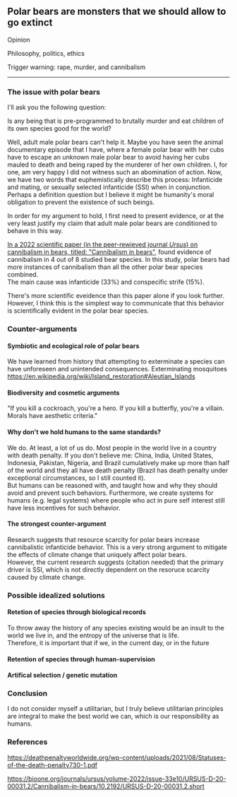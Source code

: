 ## Polar bears are monsters that we should allow to go extinct  

Opinion

Philosophy, politics, ethics  

Trigger warning: rape, murder, and cannibalism

---

### The issue with polar bears  

I'll ask you the following question:  

Is any being that is pre-programmed to brutally murder and eat children of its own species good for the world?  

Well, adult male polar bears can't help it. Maybe you have seen the animal documentary episode that I have,
where a female polar bear with her cubs have to escape an unknown male polar bear to avoid having her cubs mauled to death and being raped by the murderer of her own children. I, for one, am very happy I did not witness such an abomination of action. Now, we have two words that euphemistically describe this process: Infanticide and mating, or sexually selected infanticide (SSI) when in conjunction. Perhaps a definition question but I believe it might be humanity's moral obligation to prevent the existence of such beings.

In order for my argument to hold, I first need to present evidence, or at the very least justify my claim that
adult male polar bears are conditioned to behave in this way.  

[In a 2022 scientific paper (in the peer-rewieved journal _Ursus_) on cannibalism in bears, titled: "Cannibalism in bears"](https://bioone.org/journals/ursus/volume-2022/issue-33e10/URSUS-D-20-00031.2/Cannibalism-in-bears/10.2192/URSUS-D-20-00031.2.short), found evidence of cannibalism in 4 out of 8 studied bear species. 
In this study, polar bears had more instances of cannibalism than all the other polar bear species combined.  
The main cause was infanticide (33%) and conspecific strife (15%).  

There's more scientific eveidence than this paper alone if you look further. However, I think this is the simplest way to communicate that this behavior is scientifically evident in the polar bear species.  

### Counter-arguments  



#### Symbiotic and ecological role of polar bears  

We have learned from history that attempting to exterminate a species can have unforeseen and unintended consequences. 
Exterminating mosquitoes 
https://en.wikipedia.org/wiki/Island_restoration#Aleutian_Islands

#### Biodiversity and cosmetic arguments  

"If you kill a cockroach, you're a hero. If you kill a butterfly, you're a villain. Morals have aesthetic criteria."

#### Why don't we hold humans to the same standards?  

We do. At least, a lot of us do. Most people in the world live in a country with death penalty. 
If you don't believe me: China, India, United States, Indonesia, Pakistan, Nigeria, and Brazil cumulatively make up more than half of the world 
and they all have death penalty (Brazil has death penalty under exceptional circumstances, so I still counted it).  
But humans can be reasoned with, and taught how and why they should avoid and prevent such behaviors.
Furthermore, we create systems for humans (e.g. legal systems) where people who act in pure self interest still have less incentives for such behavior.

#### The strongest counter-argument  

Research suggests that resource scarcity for polar bears increase cannibalistic infanticide behavior.
This is a very strong argument to mitigate the effects of climate change that uniquely affect polar bears.  
However, the current research suggests (citation needed) that the primary driver is SSI, which
is not directly dependent on the resoruce scarcity caused by climate change. 


### Possible idealized solutions  

#### Retetion of species through biological records  

To throw away the history of any species existing would be an insult to the world we live in, and the entropy of the universe that is life.  
Therefore, it is important that if we, in the current day, or in the future 

#### Retention of species through human-supervision  

#### Artifical selection / genetic mutation   

### Conclusion  

I do not consider myself a utilitarian, but I truly believe utilitarian principles are integral to make the best world we can, which is our responsibility as humans.  





### References  
https://deathpenaltyworldwide.org/wp-content/uploads/2021/08/Statuses-of-the-death-penalty730-1.pdf

https://bioone.org/journals/ursus/volume-2022/issue-33e10/URSUS-D-20-00031.2/Cannibalism-in-bears/10.2192/URSUS-D-20-00031.2.short